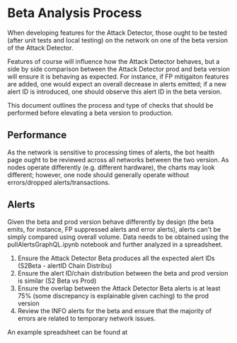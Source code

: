 # Beta Analysis Process

When developing features for the Attack Detector, those ought to be tested (after unit tests and local testing) on the network on one of the beta version of the Attack Detector. 

Features of course will influence how the Attack Detector behaves, but a side by side comparison between the Attack Detector prod and beta version will ensure it is behaving as expected. For instance, if FP mitigaiton features are added, one would expect an overall decrease in alerts emitted; if a new alert ID is introduced, one should observe this alert ID in the beta version.

This document outlines the process and type of checks that should be performed before elevating a beta version to production.

## Performance
As the network is sensitive to processing times of alerts, the bot health page ought to be reviewed across all networks between the two version. As nodes operate differently (e.g. different hardware), the charts may look different; however, one node should generally operate without errors/dropped alerts/transactions.

## Alerts
Given the beta and prod version behave differently by design (the beta emits, for instance, FP suppressed alerts and error alerts), alerts can't be simply compared using overall volume. Data needs to be obtained using the pullAlertsGraphQL.ipynb notebook and further analyzed in a spreadsheet. 

1. Ensure the Attack Detector Beta produces all the expected alert IDs (S2Beta - alertID Chain Distribu)
2. Ensure the alert ID/chain distribution between the beta and prod version is similar (S2 Beta vs Prod)
3. Ensure the overlap between the Attack Detector Beta alerts is at least 75% (some discrepancy is explainable given caching) to the prod version
4. Review the INFO alerts for the beta and ensure that the majority of errors are related to temporary network issues.

An example spreadsheet can be found at